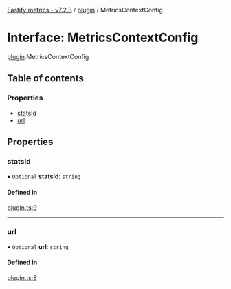 [Fastify metrics - v7.2.3](../README.md) / [plugin](../modules/plugin.md) / MetricsContextConfig

# Interface: MetricsContextConfig

[plugin](../modules/plugin.md).MetricsContextConfig

## Table of contents

### Properties

- [statsId](plugin.metricscontextconfig.md#statsid)
- [url](plugin.metricscontextconfig.md#url)

## Properties

### statsId

• `Optional` **statsId**: `string`

#### Defined in

[plugin.ts:9](https://github.com/SkeLLLa/fastify-metrics/blob/ace7f0d/src/plugin.ts#L9)

---

### url

• `Optional` **url**: `string`

#### Defined in

[plugin.ts:8](https://github.com/SkeLLLa/fastify-metrics/blob/ace7f0d/src/plugin.ts#L8)
